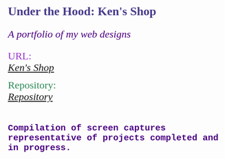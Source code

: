 <link rel="stylesheet" type="text/css" href="http://fonts.googleapis.com/css?family=Tangerine:bold,bolditalic|Inconsolata:italic|Droid+Sans|Volkhov&display=swap">
<style></style>
<h1 style="font-family:'Tahoma'; color:darkslateblue;">Under the Hood: Ken's Shop</h1>


<p style="font-family:'Times Roman';font-style:oblique;font-size:1.5rem;color:indigo;margin-left:0;"> A portfolio of my web designs</p>

<code style="font-family:'Times Roman';font-size: 1.5rem;color:darkorchid;">URL: [_Ken's Shop_](https://www.kayceejjay.com/kensShop/ "Ken's Shop")</code>

<code style="font-family:'Times Roman';font-size: 1.5rem;color:seagreen;">Repository: [_Repository_](https://www.github.com/kayceejjay/kensShop.git/ "Repository")</code>

<br>
<br>
<code style="font-family:'Courier';font-weight:600;font-size:1.275rem;color:indigo;text-align:justify;">Compilation of screen captures representative of projects completed and in progress.</code>
